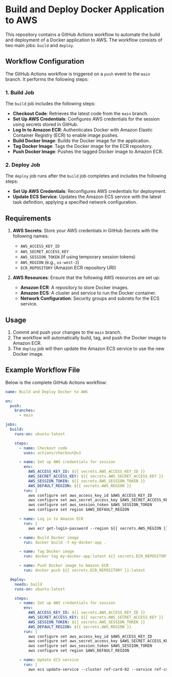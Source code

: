 # Build and Deploy Docker Application to AWS

This repository contains a GitHub Actions workflow to automate the build and deployment of a Docker application to AWS. The workflow consists of two main jobs: `build` and `deploy`.

## Workflow Configuration

The GitHub Actions workflow is triggered on a `push` event to the `main` branch. It performs the following steps:

### 1. Build Job

The `build` job includes the following steps:

- **Checkout Code**: Retrieves the latest code from the `main` branch.
- **Set Up AWS Credentials**: Configures AWS credentials for the session using secrets stored in GitHub.
- **Log In to Amazon ECR**: Authenticates Docker with Amazon Elastic Container Registry (ECR) to enable image pushes.
- **Build Docker Image**: Builds the Docker image for the application.
- **Tag Docker Image**: Tags the Docker image for the ECR repository.
- **Push Docker Image**: Pushes the tagged Docker image to Amazon ECR.

### 2. Deploy Job

The `deploy` job runs after the `build` job completes and includes the following steps:

- **Set Up AWS Credentials**: Reconfigures AWS credentials for deployment.
- **Update ECS Service**: Updates the Amazon ECS service with the latest task definition, applying a specified network configuration.

## Requirements

1. **AWS Secrets**: Store your AWS credentials in GitHub Secrets with the following names:
   - `AWS_ACCESS_KEY_ID`
   - `AWS_SECRET_ACCESS_KEY`
   - `AWS_SESSION_TOKEN` (if using temporary session tokens)
   - `AWS_REGION` (e.g., `us-west-2`)
   - `ECR_REPOSITORY` (Amazon ECR repository URI)

2. **AWS Resources**: Ensure that the following AWS resources are set up:
   - **Amazon ECR**: A repository to store Docker images.
   - **Amazon ECS**: A cluster and service to run the Docker container.
   - **Network Configuration**: Security groups and subnets for the ECS service.

## Usage

1. Commit and push your changes to the `main` branch.
2. The workflow will automatically build, tag, and push the Docker image to Amazon ECR.
3. The `deploy` job will then update the Amazon ECS service to use the new Docker image.

## Example Workflow File

Below is the complete GitHub Actions workflow:

```yaml
name: Build and Deploy Docker to AWS

on:
  push:
    branches:
      - main

jobs:
  build:
    runs-on: ubuntu-latest

    steps:
      - name: Checkout code
        uses: actions/checkout@v3

      - name: Set up AWS credentials for session
        env:
          AWS_ACCESS_KEY_ID: ${{ secrets.AWS_ACCESS_KEY_ID }}
          AWS_SECRET_ACCESS_KEY: ${{ secrets.AWS_SECRET_ACCESS_KEY }}
          AWS_SESSION_TOKEN: ${{ secrets.AWS_SESSION_TOKEN }}
          AWS_DEFAULT_REGION: ${{ secrets.AWS_REGION }}
        run: |
          aws configure set aws_access_key_id $AWS_ACCESS_KEY_ID
          aws configure set aws_secret_access_key $AWS_SECRET_ACCESS_KEY
          aws configure set aws_session_token $AWS_SESSION_TOKEN
          aws configure set region $AWS_DEFAULT_REGION

      - name: Log in to Amazon ECR
        run: |
          aws ecr get-login-password --region ${{ secrets.AWS_REGION }} | docker login --username AWS --password-stdin ${{ secrets.ECR_REPOSITORY }}

      - name: Build Docker image
        run: docker build -t my-docker-app .

      - name: Tag Docker image
        run: docker tag my-docker-app:latest ${{ secrets.ECR_REPOSITORY }}:latest

      - name: Push Docker image to Amazon ECR
        run: docker push ${{ secrets.ECR_REPOSITORY }}:latest

  deploy:
    needs: build
    runs-on: ubuntu-latest

    steps:
      - name: Set up AWS credentials for session
        env:
          AWS_ACCESS_KEY_ID: ${{ secrets.AWS_ACCESS_KEY_ID }}
          AWS_SECRET_ACCESS_KEY: ${{ secrets.AWS_SECRET_ACCESS_KEY }}
          AWS_SESSION_TOKEN: ${{ secrets.AWS_SESSION_TOKEN }}
          AWS_DEFAULT_REGION: ${{ secrets.AWS_REGION }}
        run: |
          aws configure set aws_access_key_id $AWS_ACCESS_KEY_ID
          aws configure set aws_secret_access_key $AWS_SECRET_ACCESS_KEY
          aws configure set aws_session_token $AWS_SESSION_TOKEN
          aws configure set region $AWS_DEFAULT_REGION

      - name: Update ECS service
        run: |
          aws ecs update-service --cluster ref-card-02 --service ref-card-02-dev  --task-definition ref-card-02-dev --network-configuration "awsvpcConfiguration={subnets=[subnet-0a3b3b8dc9c574421],securityGroups=[sg-0025a1fa3a6e2098b],assignPublicIp=ENABLED}"
